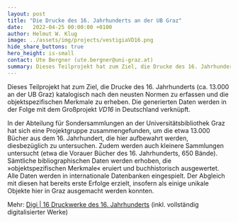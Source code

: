 ```yaml
---
layout: post
title: "Die Drucke des 16. Jahrhunderts an der UB Graz"
date:   2022-04-25 00:00:00 +0100
author: Helmut W. Klug
image: ../assets/img/projects/vestigiaVD16.png
hide_share_buttons: true
hero_height: is-small
contact: Ute Bergner (ute.bergner@uni-graz.at)
summary: Dieses Teilprojekt hat zum Ziel, die Drucke des 16. Jahrhunderts (ca. 13.000 an der UB Graz) katalogisch nach den neusten Normen zu erfassen und die objektspezifischen Merkmale zu erheben. 
---
```


Dieses Teilprojekt hat zum Ziel, die Drucke des 16. Jahrhunderts (ca. 13.000 an der UB Graz) katalogisch nach den neusten Normen zu erfassen und die objektspezifischen Merkmale zu erheben. Die generierten Daten werden in der Folge mit dem Großprojekt *VD16* in Deutschland verknüpft.

In der Abteilung für Sondersammlungen an der Universitätsbibliothek Graz hat sich eine Projektgruppe zusammengefunden, um die etwa 13.000 Bücher aus dem 16. Jahrhundert, die hier aufbewahrt werden, diesbezüglich zu untersuchen. Zudem werden auch kleinere Sammlungen untersucht (etwa die Vorauer Bücher des 16. Jahrhunderts, 650 Bände). Sämtliche bibliographischen Daten werden erhoben, die »objektspezifischen Merkmale« eruiert und buchhistorisch ausgewertet. Alle Daten werden in internationale Datenbanken eingespielt. Der Abgleich mit diesen hat bereits erste Erfolge erzielt, insofern als einige unikale Objekte hier in Graz ausgemacht werden konnten.

Mehr: [Digi | 16 Druckwerke des 16. Jahrhunderts](https://unipub.uni-graz.at/obvugrcinque) (inkl. vollständig digitalisierter Werke)
